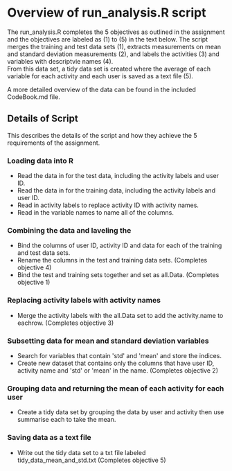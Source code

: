 # Overview of run_analysis.R script
The run_analysis.R completes the 5 objectives as outlined in the assignment and the objectives are labeled as (1) to (5) in the text below. 
The script merges the training and test data sets (1), extracts measurements on mean and standard deviation measurements (2), and labels the activities (3)
and variables with descriptvie names (4).  
From this data set, a tidy data set is created where the average of each variable for each activity and each user is saved as a text file (5).

A more detailed overview of the data can be found in the included CodeBook.md file.
## Details of Script
This describes the details of the script and how they achieve the 5 requirements of the assignment.

### Loading data into R
 - Read the data in for the test data, including the activity labels and user ID.
 - Read the data in for the training data, including the activity labels and user ID.
 - Read in activity labels to replace activity ID with activity names.
 - Read in the variable names to name all of the columns.
### Combining the data and laveling the 
 - Bind the columns of user ID, activity ID and data for each of the training and test data sets.
 - Rename the columns in the test and training data sets.  (Completes objective 4)
 - Bind the test and training sets together and set as all.Data. (Completes objective 1)
### Replacing activity labels with activity names
 - Merge the activity labels with the all.Data set to add the activity.name to eachrow. (Completes objective 3)
### Subsetting data for mean and standard deviation variables 
 - Search for variables that contain 'std' and 'mean' and store the indices.
 - Create new dataset that contains only the columns that have user ID, activity name and 'std' or 'mean' in the name. (Completes objective 2)
### Grouping data and returning the mean of each activity for each user
 - Create a tidy data set by grouping the data by user and activity then use summarise each to take the mean.
### Saving data as a text file
 - Write out the tidy data set to a txt file labeled tidy_data_mean_and_std.txt (Completes objective 5)

